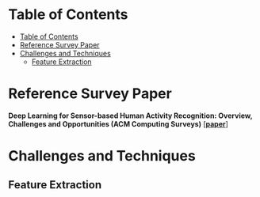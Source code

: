 # Table of Contents

  - [Table of Contents](#table-of-contents)
  - [Reference Survey Paper](#reference-survey-paper)
  - [Challenges and Techniques](#challenges-and-techniques)
     - [Feature Extraction](#feature-extraction)


# Reference Survey Paper
**Deep Learning for Sensor-based Human Activity Recognition: Overview, Challenges and Opportunities (ACM Computing Surveys)** [[**paper**](https://arxiv.org/pdf/2001.07416.pdf)]

# Challenges and Techniques

## Feature Extraction

